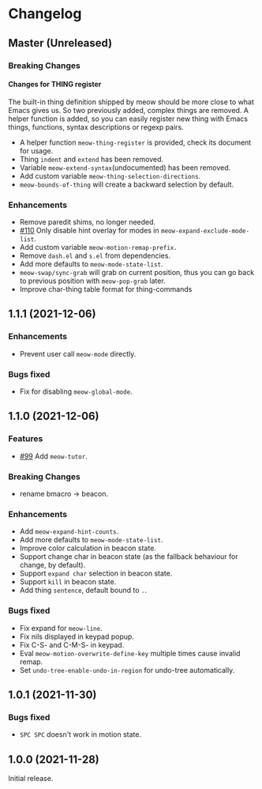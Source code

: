 # Changelog

## Master (Unreleased)



### Breaking Changes

#### Changes for THING register
The built-in thing definition shipped by meow should be more close to what Emacs gives us.
So two previously added, complex things are removed. A helper function is added, so you can easily
register new thing with Emacs things, functions, syntax descriptions or regexp pairs.

- A helper function `meow-thing-register` is provided, check its document for usage.
- Thing `indent` and `extend` has been removed.
- Variable `meow-extend-syntax`(undocumented) has been removed.
- Add custom variable `meow-thing-selection-directions`.
- `meow-bounds-of-thing` will create a backward selection by default.

### Enhancements
* Remove paredit shims, no longer needed.
* [#110](https://github.com/meow-edit/meow/issues/110) Only disable hint overlay for modes in `meow-expand-exclude-mode-list`.
* Add custom variable `meow-motion-remap-prefix.`
* Remove `dash.el` and `s.el` from dependencies.
* Add more defaults to `meow-mode-state-list`.
* `meow-swap/sync-grab` will grab on current position, thus you can go
  back to previous position with `meow-pop-grab` later.
* Improve char-thing table format for thing-commands

## 1.1.1 (2021-12-06)

### Enhancements
* Prevent user call `meow-mode` directly.

### Bugs fixed
* Fix for disabling `meow-global-mode`.

## 1.1.0 (2021-12-06)

### Features
* [#99](https://github.com/meow-edit/meow/pull/99) Add `meow-tutor`.

### Breaking Changes
* rename bmacro -> beacon.

### Enhancements
* Add `meow-expand-hint-counts`.
* Add more defaults to `meow-mode-state-list`.
* Improve color calculation in beacon state.
* Support change char in beacon state (as the fallback behaviour for change, by default).
* Support `expand char` selection in beacon state.
* Support `kill` in beacon state.
* Add thing `sentence`, default bound to `.`.

### Bugs fixed
* Fix expand for `meow-line`.
* Fix nils displayed in keypad popup.
* Fix C-S- and C-M-S- in keypad.
* Eval `meow-motion-overwrite-define-key` multiple times cause invalid remap.
* Set `undo-tree-enable-undo-in-region` for undo-tree automatically.

## 1.0.1 (2021-11-30)
### Bugs fixed
* `SPC SPC` doesn't work in motion state.

## 1.0.0 (2021-11-28)
Initial release.
